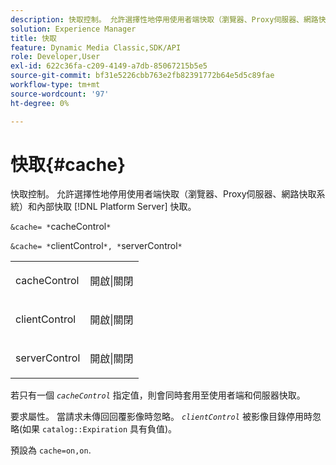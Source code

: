 ```yaml
---
description: 快取控制。 允許選擇性地停用使用者端快取（瀏覽器、Proxy伺服器、網路快取系統）和內部快取 [!DNL Platform Server] 快取。
solution: Experience Manager
title: 快取
feature: Dynamic Media Classic,SDK/API
role: Developer,User
exl-id: 622c36fa-c209-4149-a7db-85067215b5e5
source-git-commit: bf31e5226cbb763e2fb82391772b64e5d5c89fae
workflow-type: tm+mt
source-wordcount: '97'
ht-degree: 0%

---
```


# 快取{#cache}

快取控制。 允許選擇性地停用使用者端快取（瀏覽器、Proxy伺服器、網路快取系統）和內部快取 [!DNL Platform Server] 快取。

`&cache= *`cacheControl`*`

`&cache= *`clientControl`*, *`serverControl`*`

<table id="simpletable_DA4D92F0AEF84FD49953876796058B7F"> 
 <tr class="strow"> 
  <td class="stentry"> <p><span class="codeph"> <span class="varname"> cacheControl</span></span> </p> </td> 
  <td class="stentry"> <p><span class="codeph"> 開啟|關閉</span> </p></td> 
 </tr> 
 <tr class="strow"> 
  <td class="stentry"> <p><span class="codeph"> <span class="varname"> clientControl</span></span> </p></td> 
  <td class="stentry"> <p><span class="codeph"> 開啟|關閉</span> </p></td> 
 </tr> 
 <tr class="strow"> 
  <td class="stentry"> <p><span class="codeph"> <span class="varname"> serverControl</span></span> </p></td> 
  <td class="stentry"> <p><span class="codeph"> 開啟|關閉</span> </p></td> 
 </tr> 
</table>

若只有一個 *`cacheControl`* 指定值，則會同時套用至使用者端和伺服器快取。

要求屬性。 當請求未傳回回覆影像時忽略。 *`clientControl`* 被影像目錄停用時忽略(如果 `catalog::Expiration` 具有負值)。

預設為 `cache=on,on`.

